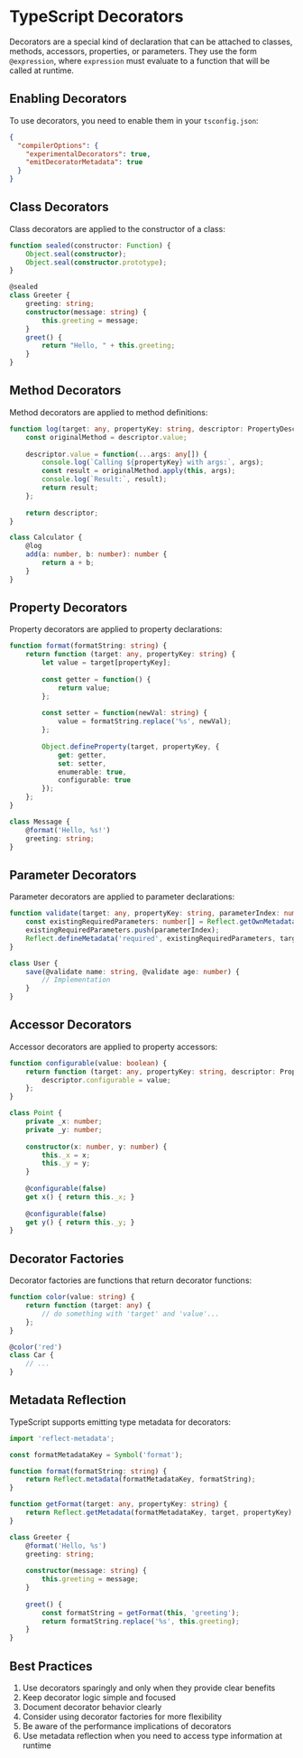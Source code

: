 # TypeScript Decorators

Decorators are a special kind of declaration that can be attached to classes, methods, accessors, properties, or parameters. They use the form `@expression`, where `expression` must evaluate to a function that will be called at runtime.

## Enabling Decorators

To use decorators, you need to enable them in your `tsconfig.json`:

```json
{
  "compilerOptions": {
    "experimentalDecorators": true,
    "emitDecoratorMetadata": true
  }
}
```

## Class Decorators

Class decorators are applied to the constructor of a class:

```typescript
function sealed(constructor: Function) {
    Object.seal(constructor);
    Object.seal(constructor.prototype);
}

@sealed
class Greeter {
    greeting: string;
    constructor(message: string) {
        this.greeting = message;
    }
    greet() {
        return "Hello, " + this.greeting;
    }
}
```

## Method Decorators

Method decorators are applied to method definitions:

```typescript
function log(target: any, propertyKey: string, descriptor: PropertyDescriptor) {
    const originalMethod = descriptor.value;
    
    descriptor.value = function(...args: any[]) {
        console.log(`Calling ${propertyKey} with args:`, args);
        const result = originalMethod.apply(this, args);
        console.log(`Result:`, result);
        return result;
    };
    
    return descriptor;
}

class Calculator {
    @log
    add(a: number, b: number): number {
        return a + b;
    }
}
```

## Property Decorators

Property decorators are applied to property declarations:

```typescript
function format(formatString: string) {
    return function (target: any, propertyKey: string) {
        let value = target[propertyKey];
        
        const getter = function() {
            return value;
        };
        
        const setter = function(newVal: string) {
            value = formatString.replace('%s', newVal);
        };
        
        Object.defineProperty(target, propertyKey, {
            get: getter,
            set: setter,
            enumerable: true,
            configurable: true
        });
    };
}

class Message {
    @format('Hello, %s!')
    greeting: string;
}
```

## Parameter Decorators

Parameter decorators are applied to parameter declarations:

```typescript
function validate(target: any, propertyKey: string, parameterIndex: number) {
    const existingRequiredParameters: number[] = Reflect.getOwnMetadata('required', target, propertyKey) || [];
    existingRequiredParameters.push(parameterIndex);
    Reflect.defineMetadata('required', existingRequiredParameters, target, propertyKey);
}

class User {
    save(@validate name: string, @validate age: number) {
        // Implementation
    }
}
```

## Accessor Decorators

Accessor decorators are applied to property accessors:

```typescript
function configurable(value: boolean) {
    return function (target: any, propertyKey: string, descriptor: PropertyDescriptor) {
        descriptor.configurable = value;
    };
}

class Point {
    private _x: number;
    private _y: number;
    
    constructor(x: number, y: number) {
        this._x = x;
        this._y = y;
    }
    
    @configurable(false)
    get x() { return this._x; }
    
    @configurable(false)
    get y() { return this._y; }
}
```

## Decorator Factories

Decorator factories are functions that return decorator functions:

```typescript
function color(value: string) {
    return function (target: any) {
        // do something with 'target' and 'value'...
    };
}

@color('red')
class Car {
    // ...
}
```

## Metadata Reflection

TypeScript supports emitting type metadata for decorators:

```typescript
import 'reflect-metadata';

const formatMetadataKey = Symbol('format');

function format(formatString: string) {
    return Reflect.metadata(formatMetadataKey, formatString);
}

function getFormat(target: any, propertyKey: string) {
    return Reflect.getMetadata(formatMetadataKey, target, propertyKey);
}

class Greeter {
    @format('Hello, %s')
    greeting: string;
    
    constructor(message: string) {
        this.greeting = message;
    }
    
    greet() {
        const formatString = getFormat(this, 'greeting');
        return formatString.replace('%s', this.greeting);
    }
}
```

## Best Practices

1. Use decorators sparingly and only when they provide clear benefits
2. Keep decorator logic simple and focused
3. Document decorator behavior clearly
4. Consider using decorator factories for more flexibility
5. Be aware of the performance implications of decorators
6. Use metadata reflection when you need to access type information at runtime
